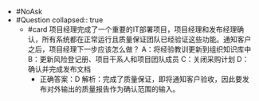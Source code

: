 - #NoAsk
- #Question
  collapsed:: true
	- #card 项目经理完成了一个重要的IT部署项目，项目经理和发布经理确认，所有系统都在正常运行且质量保证团队已经验证这些功能。通知客户之后，项目经理下一步应该怎么做？
	  A：将经验教训更新到组织知识库中
	  B：更新风险登记册、项目干系人和项目团队成员
	  C：关闭采购计划
	  D：确认并完成发布文档
		- 正确答案：D
		  解析：完成了质量保证，即将通知客户验收，因此要发布对外输出的质量报告作为确认范围的输入。
